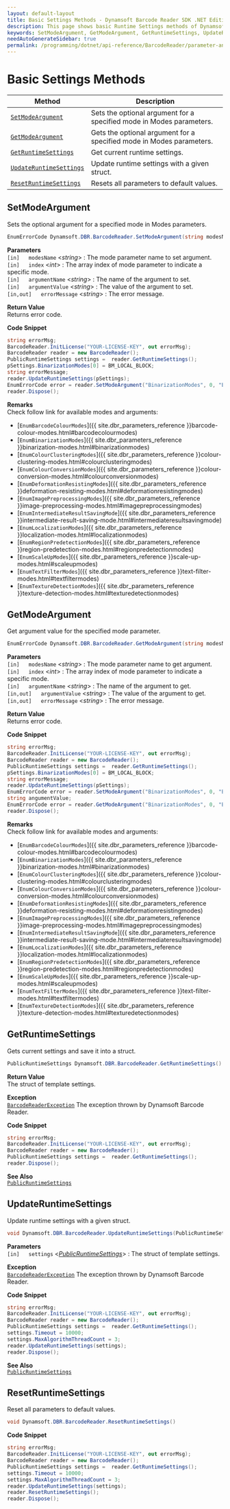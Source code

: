 ```yaml
---
layout: default-layout
title: Basic Settings Methods - Dynamsoft Barcode Reader SDK .NET Edition API Reference
description: This page shows basic Runtime Settings methods of Dynamsoft Barcode Reader SDK .NET Edition.
keywords: SetModeArgument, GetModeArgument, GetRuntimeSettings, UpdateRuntimeSettings, ResetRuntimeSettings, Basic Settings Methods, BarcodeReader, api reference, .Net
needAutoGenerateSidebar: true
permalink: /programming/dotnet/api-reference/BarcodeReader/parameter-and-runtime-settings-basic-v9.6.20.html
---
```



# Basic Settings Methods

  | Method               | Description |
  |----------------------|-------------|
  | [`SetModeArgument`](#setmodeargument) | Sets the optional argument for a specified mode in Modes parameters. |
  | [`GetModeArgument`](#getmodeargument) | Gets the optional argument for a specified mode in Modes parameters.  |
  | [`GetRuntimeSettings`](#getruntimesettings) | Get current runtime settings. |
  | [`UpdateRuntimeSettings`](#updateruntimesettings) | Update runtime settings with a given struct. |
  | [`ResetRuntimeSettings`](#resetruntimesettings) | Resets all parameters to default values. |




## SetModeArgument

Sets the optional argument for a specified mode in Modes parameters. 


```csharp
EnumErrorCode Dynamsoft.DBR.BarcodeReader.SetModeArgument(string modesName, int index, string argumentName, string argumentValue, out string errorMessage)
```   
**Parameters**  
`[in]	modesName` <*string*> : The mode parameter name to set argument.  
`[in]	index` <*int*> : The array index of mode parameter to indicate a specific mode.  
`[in]	argumentName` <*string*> : The name of the argument to set.  
`[in]	argumentValue` <*string*> : The value of the argument to set.  
`[in,out]	errorMessage` <*string*> : The error message.

**Return Value**  
Returns error code.


**Code Snippet**  
```csharp
string errorMsg;
BarcodeReader.InitLicense("YOUR-LICENSE-KEY", out errorMsg);
BarcodeReader reader = new BarcodeReader();
PublicRuntimeSettings settings =  reader.GetRuntimeSettings();
pSettings.BinarizationModes[0] = BM_LOCAL_BLOCK;
string errorMessage;
reader.UpdateRuntimeSettings(pSettings);
EnumErrorCode error = reader.SetModeArgument("BinarizationModes", 0, "EnableFillBinaryVacancy", "1", out errorMessage);
reader.Dispose();
```

**Remarks**  
Check follow link for available modes and arguments:
- [`EnumBarcodeColourModes`]({{ site.dbr_parameters_reference }}barcode-colour-modes.html#barcodecolourmodes)
- [`EnumBinarizationModes`]({{ site.dbr_parameters_reference }}binarization-modes.html#binarizationmodes)
- [`EnumColourClusteringModes`]({{ site.dbr_parameters_reference }}colour-clustering-modes.html#colourclusteringmodes)
- [`EnumColourConversionModes`]({{ site.dbr_parameters_reference }}colour-conversion-modes.html#colourconversionmodes)
- [`EnumDeformationResistingModes`]({{ site.dbr_parameters_reference }}deformation-resisting-modes.html#deformationresistingmodes)
- [`EnumImagePreprocessingModes`]({{ site.dbr_parameters_reference }}image-preprocessing-modes.html#imagepreprocessingmodes)
- [`EnumIntermediateResultSavingMode`]({{ site.dbr_parameters_reference }}intermediate-result-saving-mode.html#intermediateresultsavingmode)
- [`EnumLocalizationModes`]({{ site.dbr_parameters_reference }}localization-modes.html#localizationmodes)
- [`EnumRegionPredetectionModes`]({{ site.dbr_parameters_reference }}region-predetection-modes.html#regionpredetectionmodes)
- [`EnumScaleUpModes`]({{ site.dbr_parameters_reference }}scale-up-modes.html#scaleupmodes)
- [`EnumTextFilterModes`]({{ site.dbr_parameters_reference }}text-filter-modes.html#textfiltermodes)
- [`EnumTextureDetectionModes`]({{ site.dbr_parameters_reference }}texture-detection-modes.html#texturedetectionmodes) 




## GetModeArgument

Get argument value for the specified mode parameter.

```csharp
EnumErrorCode Dynamsoft.DBR.BarcodeReader.GetModeArgument(string modesName, int index, string argumentName, out string argumentValue, out string errorMessage)
```   
   
**Parameters**    
`[in]	modesName` <*string*> : The mode parameter name to get argument.  
`[in]	index` <*int*> : The array index of mode parameter to indicate a specific mode.  
`[in]	argumentName` <*string*> : The name of the argument to get.  
`[in,out]	argumentValue` <*string*> : The value of the argument to get.  
`[in,out]	errorMessage` <*string*> : The error message.

**Return Value**  
Returns error code.



**Code Snippet**  
```csharp
string errorMsg;
BarcodeReader.InitLicense("YOUR-LICENSE-KEY", out errorMsg);
BarcodeReader reader = new BarcodeReader();
PublicRuntimeSettings settings =  reader.GetRuntimeSettings();
pSettings.BinarizationModes[0] = BM_LOCAL_BLOCK;
string errorMessage;
reader.UpdateRuntimeSettings(pSettings);
EnumErrorCode error = reader.SetModeArgument("BinarizationModes", 0, "EnableFillBinaryVacancy", "1", errorMessage);
string angumentValue;
EnumErrorCode error = reader.GetModeArgument("BinarizationModes", 0, "EnableFillBinaryVacancy", out angumentValue, out errorMessage);
reader.Dispose();
```

**Remarks**  
Check follow link for available modes and arguments:
- [`EnumBarcodeColourModes`]({{ site.dbr_parameters_reference }}barcode-colour-modes.html#barcodecolourmodes)
- [`EnumBinarizationModes`]({{ site.dbr_parameters_reference }}binarization-modes.html#binarizationmodes)
- [`EnumColourClusteringModes`]({{ site.dbr_parameters_reference }}colour-clustering-modes.html#colourclusteringmodes)
- [`EnumColourConversionModes`]({{ site.dbr_parameters_reference }}colour-conversion-modes.html#colourconversionmodes)
- [`EnumDeformationResistingModes`]({{ site.dbr_parameters_reference }}deformation-resisting-modes.html#deformationresistingmodes)
- [`EnumImagePreprocessingModes`]({{ site.dbr_parameters_reference }}image-preprocessing-modes.html#imagepreprocessingmodes)
- [`EnumIntermediateResultSavingMode`]({{ site.dbr_parameters_reference }}intermediate-result-saving-mode.html#intermediateresultsavingmode)
- [`EnumLocalizationModes`]({{ site.dbr_parameters_reference }}localization-modes.html#localizationmodes)
- [`EnumRegionPredetectionModes`]({{ site.dbr_parameters_reference }}region-predetection-modes.html#regionpredetectionmodes)
- [`EnumScaleUpModes`]({{ site.dbr_parameters_reference }}scale-up-modes.html#scaleupmodes)
- [`EnumTextFilterModes`]({{ site.dbr_parameters_reference }}text-filter-modes.html#textfiltermodes)
- [`EnumTextureDetectionModes`]({{ site.dbr_parameters_reference }}texture-detection-modes.html#texturedetectionmodes)  




## GetRuntimeSettings

Gets current settings and save it into a struct. 

```csharp
PublicRuntimeSettings Dynamsoft.DBR.BarcodeReader.GetRuntimeSettings()
```


**Return Value**  
The struct of template settings.


**Exception**  
[`BarcodeReaderException`](../class/BarcodeReaderException.md) The exception thrown by Dynamsoft Barcode Reader.  

**Code Snippet**  
```csharp
string errorMsg;
BarcodeReader.InitLicense("YOUR-LICENSE-KEY", out errorMsg);
BarcodeReader reader = new BarcodeReader();
PublicRuntimeSettings settings =  reader.GetRuntimeSettings();
reader.Dispose();
```

**See Also**  
[`PublicRuntimeSettings`](../struct/PublicRuntimeSettings.md)





## UpdateRuntimeSettings

Update runtime settings with a given struct. 

```csharp
void Dynamsoft.DBR.BarcodeReader.UpdateRuntimeSettings(PublicRuntimeSettings settings)
```   
   
**Parameters**  
`[in]	settings` <*[PublicRuntimeSettings](../struct/PublicRuntimeSettings.md)*> : The struct of template settings.    
 
**Exception**  
[`BarcodeReaderException`](../class/BarcodeReaderException.md) The exception thrown by Dynamsoft Barcode Reader.  

**Code Snippet**  
```csharp
string errorMsg;
BarcodeReader.InitLicense("YOUR-LICENSE-KEY", out errorMsg);
BarcodeReader reader = new BarcodeReader();
PublicRuntimeSettings settings =  reader.GetRuntimeSettings();
settings.Timeout = 10000;
settings.MaxAlgorithmThreadCount = 3;
reader.UpdateRuntimeSettings(settings);
reader.Dispose();
```

**See Also**  
[`PublicRuntimeSettings`](../struct/PublicRuntimeSettings.md)





## ResetRuntimeSettings

Reset all parameters to default values.

```csharp
void Dynamsoft.DBR.BarcodeReader.ResetRuntimeSettings() 
```   

**Code Snippet**  
```csharp
string errorMsg;
BarcodeReader.InitLicense("YOUR-LICENSE-KEY", out errorMsg);
BarcodeReader reader = new BarcodeReader();
PublicRuntimeSettings settings =  reader.GetRuntimeSettings();
settings.Timeout = 10000;
settings.MaxAlgorithmThreadCount = 3;
reader.UpdateRuntimeSettings(settings);
reader.ResetRuntimeSettings();
reader.Dispose();

```
